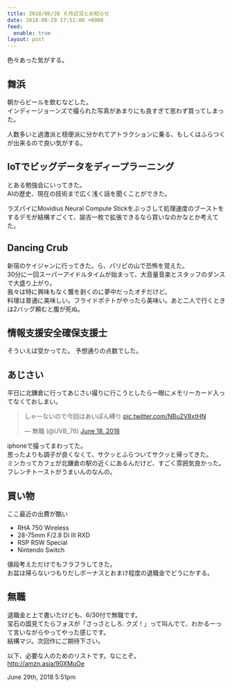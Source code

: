```yaml
---
title: 2018/06/26 ６月近況とお知らせ
date: 2018-06-29 17:51:00 +0900
feed:
  enable: true
layout: post
---
```

<p>色々あった気がする。</p>    <h2>舞浜</h2>    <p>      朝からビールを飲むなどした。<br>      インディージョーンズで撮られた写真があまりにも良すぎて思わず買ってしまった。    </p>    <p>      人数多いと過激派と穏便派に分かれてアトラクションに乗る、もしくはふらつくが出来るので良い気がする。    </p>    <h2>IoTでビッグデータをディープラーニング</h2>    <p>      とある勉強会にいってきた。<br>      AIの歴史、現在の技術まで広く浅く話を聞くことができた。    </p>    <p>      ラズパイにMovidius Neural Compute      Stickをぶっさして処理速度のブーストをするデモが結構すごくて、諭吉一枚で拡張できるなら買いなのかなとか考えてた。    </p>    <h2>Dancing Crub</h2>    <p>      新宿のケイジャンに行ってきた。ら、パリピの山で恐怖を覚えた。<br>      30分に一回スーパーアイドルタイムが始まって、大音量音楽とスタッフのダンスで大盛り上がり。<br>      我々は特に興味もなく蟹を剥くのに夢中だったオチだけど。<br>      料理は普通に美味しい。フライドポテトがやったら美味い。あと二人で行くときは2バッグ頼むと腹が死ぬ。    </p>    <h2>情報支援安全確保支援士</h2>    <p>そういえば受かってた。 予想通りの点数でした。</p>    <h2>あじさい</h2>    <p>      平日に北鎌倉に行ってあじさい撮りに行こうとしたら一眼にメモリーカード入ってなくておしまい。    </p>    <blockquote class="twitter-tweet" data-lang="en">      <p lang="ja" dir="ltr">        しゃーないので今回はあいぽん縛り        <a href="https://t.co/NBu2V8xtHN" target="_blank">pic.twitter.com/NBu2V8xtHN</a>      </p>      — 無職 (@UVB_76)      <a href="https://twitter.com/UVB_76/status/1008588853790167040?ref_src=twsrc%5Etfw" target="_blank">June 18, 2018</a>    </blockquote>    <script async src="https://platform.twitter.com/widgets.js" charset="utf-8"></script>    <p>      iphoneで撮ってまわってた。<br>      思ったよりも調子が良くなくて、サクッとふらついてサクッと帰ってきた。<br>      ミンカってカフェが北鎌倉の駅の近くにあるんだけど、すごく雰囲気良かった。<br>      フレンチトーストがうまいんのなんの。    </p>    <h2>買い物</h2>    <p>ここ最近の出費が酷い</p>    <ul>      <li>RHA 750 Wireless</li>      <li>28-75mm F/2.8 Di III RXD</li>      <li>RSP RSW Special</li>      <li>Nintendo Switch</li>    </ul>    <p>      値段考えただけでもフラフラしてきた。<br>      お盆は帰らないつもりだしボーナスとおまけ程度の退職金でどうにかする。    </p>    <h2>無職</h2>    <p>      退職金と上で書いたけども、6/30付で無職です。<br>      宝石の国見てたらフォスが「さっさとしろ.      クズ！」って叫んでて、わかるーって言いながらやってやった感じです。<br>      結構マジ。次回作にご期待下さい。    </p>    <p>      以下、必要な人のためのリストです。なにとぞ。<br>      <a href="http://amzn.asia/90XMuOe" target="_blank">http://amzn.asia/90XMuOe</a>    </p>    <div id="footer">      <span id="timestamp"> June 29th, 2018 5:51pm </span>    </div>
